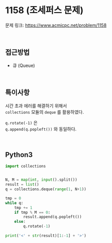 # 1158 (조세퍼스 문제)

문제 링크: <https://www.acmicpc.net/problem/1158>

<br>

## 접근방법

- 큐 (Queue)

<br>

## 특이사항

시간 초과 에러를 해결하기 위해서  
`collections` 모듈의 `deque` 를 활용하였다.  

`q.rotate(-1)` 은  
`q.append(q.popleft())` 와 동일하다.

<br>

## Python3

```python
import collections


N, M = map(int, input().split())
result = list()
q = collections.deque(range(1, N+1))

tmp = 0
while q:
    tmp += 1
    if tmp % M == 0:
        result.append(q.popleft())
    else:
        q.rotate(-1)
        
print('<' + str(result)[1:-1] + '>')
```
